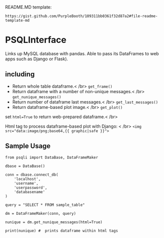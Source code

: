 README.MD template:
```
https://gist.github.com/PurpleBooth/109311bb0361f32d87a2#file-readme-template-md
```

# PSQLInterface

Links up MySQL database with pandas. Able to pass its DataFrames to web apps such as Django or Flask).  

## including

* Return whole table dataframe.< /br>
```get_frame()```
* Return dataframe with a number of non-unique messages.< /br>
```get_nunique_messages()```
* Return number of dataframe last messages.< /br>
```get_last_messages()```
* Return dataframe-based plot image.< /br>
```get_plot()```

set ```html=True``` to return web-prepared dataframe.< /br>

Html tag to process dataframe-based plot with Django: < /br>
```<img src="data:image/png;base64,{{ graphic|safe }}">```

## Sample Usage
```
from psqli import DataBase, DataFrameMaker

dbase = DataBase()

conn = dbase.connect_db(
    'localhost',
    'username',
    'userpassword',
    'databasename'
)

query = "SELECT * FROM sample_table"

dm = DataFrameMaker(conn, query)

nunique = dm.get_nunique_messages(html=True)

print(nunique) #  prints dataframe within html tags 
```
